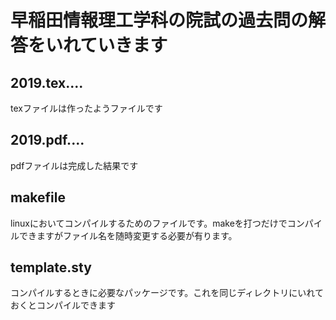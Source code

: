 # 早稲田情報理工学科の院試の過去問の解答をいれていきます
## 2019.tex....
texファイルは作ったようファイルです
## 2019.pdf....
pdfファイルは完成した結果です
## makefile
linuxにおいてコンパイルするためのファイルです。makeを打つだけでコンパイルできますがファイル名を随時変更する必要が有ります。
## template.sty
コンパイルするときに必要なパッケージです。これを同じディレクトリにいれておくとコンパイルできます
